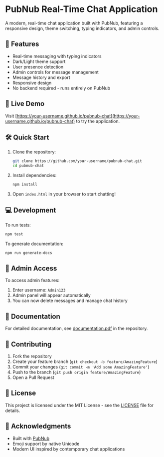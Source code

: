 # PubNub Real-Time Chat Application

A modern, real-time chat application built with PubNub, featuring a responsive design, theme switching, typing indicators, and admin controls.

## 🌟 Features

- Real-time messaging with typing indicators
- Dark/Light theme support
- User presence detection
- Admin controls for message management
- Message history and export
- Responsive design
- No backend required - runs entirely on PubNub

## 🚀 Live Demo

Visit [https://your-username.github.io/pubnub-chat](https://your-username.github.io/pubnub-chat) to try the application.

## 🛠️ Quick Start

1. Clone the repository:
   ```bash
   git clone https://github.com/your-username/pubnub-chat.git
   cd pubnub-chat
   ```

2. Install dependencies:
   ```bash
   npm install
   ```

3. Open `index.html` in your browser to start chatting!

## 💻 Development

To run tests:
```bash
npm test
```

To generate documentation:
```bash
npm run generate-docs
```

## 👥 Admin Access

To access admin features:
1. Enter username: `Admin123`
2. Admin panel will appear automatically
3. You can now delete messages and manage chat history

## 📝 Documentation

For detailed documentation, see [documentation.pdf](documentation.pdf) in the repository.

## 🤝 Contributing

1. Fork the repository
2. Create your feature branch (`git checkout -b feature/AmazingFeature`)
3. Commit your changes (`git commit -m 'Add some AmazingFeature'`)
4. Push to the branch (`git push origin feature/AmazingFeature`)
5. Open a Pull Request

## 📄 License

This project is licensed under the MIT License - see the [LICENSE](LICENSE) file for details.

## 🙏 Acknowledgments

- Built with [PubNub](https://www.pubnub.com/)
- Emoji support by native Unicode
- Modern UI inspired by contemporary chat applications 